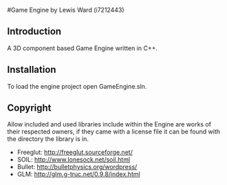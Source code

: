 #Game Engine by Lewis Ward (i7212443)
## Introduction

A 3D component based Game Engine written in C++.

##  Installation

To load the engine project open GameEngine.sln.


## Copyright

Allow included and used libraries include within the Engine are works of their respected owners, if they came with a license file it can be found with the directory the library is in.

* Freeglut: http://freeglut.sourceforge.net/
* SOIL: http://www.lonesock.net/soil.html
* Bullet: http://bulletphysics.org/wordpress/
* GLM: http://glm.g-truc.net/0.9.8/index.html

